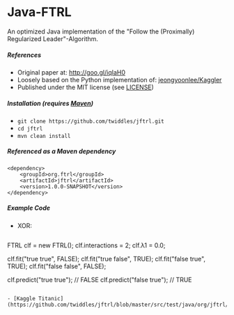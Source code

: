 Java-FTRL
=======
An optimized Java implementation of the "Follow the (Proximally) Regularized Leader"-Algorithm.

##### References

- Original paper at: http://goo.gl/iqIaH0
- Loosely based on the Python implementation of: [jeongyoonlee/Kaggler](https://github.com/jeongyoonlee/Kaggler)
- Published under the MIT license (see [LICENSE](https://github.com/twiddles/jftrl/blob/master/LICENSE=))

##### Installation (requires [Maven](http://maven.apache.org/))

- `git clone https://github.com/twiddles/jftrl.git`
- `cd jftrl`
- `mvn clean install`

##### Referenced as a Maven dependency
```
<dependency>
    <groupId>org.ftrl</groupId>
    <artifactId>jftrl</artifactId>
    <version>1.0.0-SNAPSHOT</version>
</dependency>
```

##### Example Code
- XOR:
  ```
FTRL clf = new FTRL();
clf.interactions = 2;
clf.λ1 = 0.0;

clf.fit("true true", FALSE);
clf.fit("true false", TRUE);
clf.fit("false true", TRUE);
clf.fit("false false", FALSE);

clf.predict("true true"); // FALSE
clf.predict("false true"); // TRUE
```

- [Kaggle Titanic](https://github.com/twiddles/jftrl/blob/master/src/test/java/org/jftrl/examples/KaggleTitanic.java)


